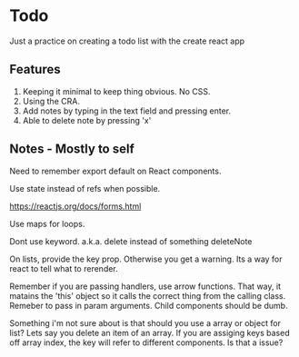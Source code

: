 # Todo

Just a practice on creating a todo list with the create react app



## Features

1. Keeping it minimal to keep thing obvious.  No CSS.
2. Using the CRA.
3. Add notes by typing in the text field and pressing enter.
4. Able to delete note by pressing 'x'



## Notes - Mostly to self

Need to remember export default on React components.

Use state instead of refs when possible.

https://reactjs.org/docs/forms.html

Use maps for loops.

Dont use keyword. a.k.a. delete instead of something deleteNote

On lists, provide the key prop. 
Otherwise you get a warning.
Its a way for react to tell what to rerender.

Remember if you are passing handlers, use arrow functions.
That way, it matains the 'this' object so it calls the correct thing from the calling class.
Remeber to pass in param arguments. Child components should be dumb.

Something i'm not sure about is that should you use a array or object for list?
Lets say you delete an item of an array.
If you are assiging keys based off array index, the key will refer to different components.
Is that a issue?

